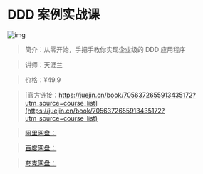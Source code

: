 # DDD 案例实战课

![img](../../assets/8de725a2865f435382aa44985dd9217f~tplv-k3u1fbpfcp-no-mark:280:280:200:280.png)

> 简介：从零开始，手把手教你实现企业级的 DDD 应用程序

> 讲师：天涯兰

> 价格：¥49.9

> [官方链接：https://juejin.cn/book/7056372655913435172?utm_source=course_list](https://juejin.cn/book/7056372655913435172?utm_source=course_list)

> [阿里网盘：]()

> [百度网盘：]()

> [夸克网盘：]()
